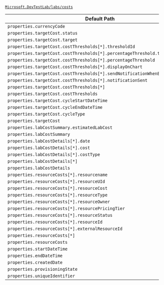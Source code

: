 [`Microsoft.DevTestLab/labs/costs`](https://docs.microsoft.com/en-us/azure/templates/microsoft.devtestlab/labs/costs)

| Default Path | Alias |
|---|---|
| `properties.currencyCode` | `Microsoft.DevTestLab/labs/costs/currencyCode` |
| `properties.targetCost.status` | `Microsoft.DevTestLab/labs/costs/targetCost.status` |
| `properties.targetCost.target` | `Microsoft.DevTestLab/labs/costs/targetCost.target` |
| `properties.targetCost.costThresholds[*].thresholdId` | `Microsoft.DevTestLab/labs/costs/targetCost.costThresholds[*].thresholdId` |
| `properties.targetCost.costThresholds[*].percentageThreshold.thresholdValue` | `Microsoft.DevTestLab/labs/costs/targetCost.costThresholds[*].percentageThreshold.thresholdValue` |
| `properties.targetCost.costThresholds[*].percentageThreshold` | `Microsoft.DevTestLab/labs/costs/targetCost.costThresholds[*].percentageThreshold` |
| `properties.targetCost.costThresholds[*].displayOnChart` | `Microsoft.DevTestLab/labs/costs/targetCost.costThresholds[*].displayOnChart` |
| `properties.targetCost.costThresholds[*].sendNotificationWhenExceeded` | `Microsoft.DevTestLab/labs/costs/targetCost.costThresholds[*].sendNotificationWhenExceeded` |
| `properties.targetCost.costThresholds[*].notificationSent` | `Microsoft.DevTestLab/labs/costs/targetCost.costThresholds[*].notificationSent` |
| `properties.targetCost.costThresholds[*]` | `Microsoft.DevTestLab/labs/costs/targetCost.costThresholds[*]` |
| `properties.targetCost.costThresholds` | `Microsoft.DevTestLab/labs/costs/targetCost.costThresholds` |
| `properties.targetCost.cycleStartDateTime` | `Microsoft.DevTestLab/labs/costs/targetCost.cycleStartDateTime` |
| `properties.targetCost.cycleEndDateTime` | `Microsoft.DevTestLab/labs/costs/targetCost.cycleEndDateTime` |
| `properties.targetCost.cycleType` | `Microsoft.DevTestLab/labs/costs/targetCost.cycleType` |
| `properties.targetCost` | `Microsoft.DevTestLab/labs/costs/targetCost` |
| `properties.labCostSummary.estimatedLabCost` | `Microsoft.DevTestLab/labs/costs/labCostSummary.estimatedLabCost` |
| `properties.labCostSummary` | `Microsoft.DevTestLab/labs/costs/labCostSummary` |
| `properties.labCostDetails[*].date` | `Microsoft.DevTestLab/labs/costs/labCostDetails[*].date` |
| `properties.labCostDetails[*].cost` | `Microsoft.DevTestLab/labs/costs/labCostDetails[*].cost` |
| `properties.labCostDetails[*].costType` | `Microsoft.DevTestLab/labs/costs/labCostDetails[*].costType` |
| `properties.labCostDetails[*]` | `Microsoft.DevTestLab/labs/costs/labCostDetails[*]` |
| `properties.labCostDetails` | `Microsoft.DevTestLab/labs/costs/labCostDetails` |
| `properties.resourceCosts[*].resourcename` | `Microsoft.DevTestLab/labs/costs/resourceCosts[*].resourcename` |
| `properties.resourceCosts[*].resourceUId` | `Microsoft.DevTestLab/labs/costs/resourceCosts[*].resourceUId` |
| `properties.resourceCosts[*].resourceCost` | `Microsoft.DevTestLab/labs/costs/resourceCosts[*].resourceCost` |
| `properties.resourceCosts[*].resourceType` | `Microsoft.DevTestLab/labs/costs/resourceCosts[*].resourceType` |
| `properties.resourceCosts[*].resourceOwner` | `Microsoft.DevTestLab/labs/costs/resourceCosts[*].resourceOwner` |
| `properties.resourceCosts[*].resourcePricingTier` | `Microsoft.DevTestLab/labs/costs/resourceCosts[*].resourcePricingTier` |
| `properties.resourceCosts[*].resourceStatus` | `Microsoft.DevTestLab/labs/costs/resourceCosts[*].resourceStatus` |
| `properties.resourceCosts[*].resourceId` | `Microsoft.DevTestLab/labs/costs/resourceCosts[*].resourceId` |
| `properties.resourceCosts[*].externalResourceId` | `Microsoft.DevTestLab/labs/costs/resourceCosts[*].externalResourceId` |
| `properties.resourceCosts[*]` | `Microsoft.DevTestLab/labs/costs/resourceCosts[*]` |
| `properties.resourceCosts` | `Microsoft.DevTestLab/labs/costs/resourceCosts` |
| `properties.startDateTime` | `Microsoft.DevTestLab/labs/costs/startDateTime` |
| `properties.endDateTime` | `Microsoft.DevTestLab/labs/costs/endDateTime` |
| `properties.createdDate` | `Microsoft.DevTestLab/labs/costs/createdDate` |
| `properties.provisioningState` | `Microsoft.DevTestLab/labs/costs/provisioningState` |
| `properties.uniqueIdentifier` | `Microsoft.DevTestLab/labs/costs/uniqueIdentifier` |

